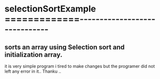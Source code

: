 selectionSortExample
=============------------------------------
=======

sorts an array using Selection sort and initialization array.
------------------------------------------------------------
it is very simple program i tired to make changes but the 
programer did not left any error in it..
Thanku ..
